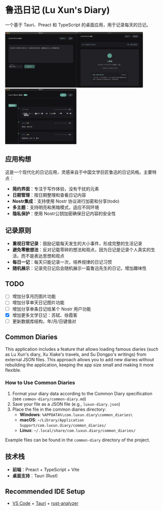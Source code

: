# 鲁迅日记 (Lu Xun's Diary)

一个基于 Tauri、Preact 和 TypeScript 的桌面应用，用于记录每天的日记。

<img src="./docs/screenshot.png" alt="鲁迅日记" height="180"><img src="./docs/screenshot-2.png" alt="鲁迅日记" height="180" height="300"><img src="./docs/screenshot-3.jpg" alt="鲁迅日记" height="180">

## 应用构想

这是一个现代化的日记应用，灵感来自于中国文学巨匠鲁迅的日记风格。主要特点：

- **简约界面**：专注于写作体验，没有干扰的元素
- **日期管理**：按日期整理和查看日记内容
- **Nostr集成**：支持使用 Nostr 协议进行加密和分享(todo)
- **多主题**：支持明亮和黑暗模式，适应不同环境
- **隐私保护**：使用 Nostr公钥加密确保日记内容的安全性

## 记录原则

- **重视日常记录**：鼓励记载每天发生的大小事件，形成完整的生活记录
- **避免零散想法**：反对记载零碎的想法和观点，因为日记是记录个人真实的生活，而不是表达思想和观点
- **每日一记**：每天只能记录一次，培养规律的日记习惯
- **随机展示**：记录完日记后会随机展示一篇鲁迅先生的日记，增加趣味性

## TODO

- [ ] 增加分享月历图片功能
- [ ] 增加分享单天日记图片功能
- [ ] 增加分享单条日记给某个 Nostr 用户功能
- [x] 增加更多文学日记：苏轼、徐霞客
- [ ] 更新数据库结构，年/月/日键值对

## Common Diaries

This application includes a feature that allows loading famous diaries (such as Lu Xun's diary, Xu Xiake's travels, and Su Dongpo's writings) from external JSON files. This approach allows you to add new diaries without rebuilding the application, keeping the app size small and making it more flexible.

### How to Use Common Diaries

1. Format your diary data according to the Common Diary specification (see `common-diary/common-diary.md`)
2. Save your file as a JSON file (e.g., `luxun-diary.json`)
3. Place the file in the common diaries directory:
   - **Windows**: `%APPDATA%\com.luxun.diary\common_diaries\`
   - **macOS**: `~/Library/Application Support/com.luxun.diary/common_diaries/`
   - **Linux**: `~/.local/share/com.luxun.diary/common_diaries/`

Example files can be found in the `common-diary` directory of the project.

## 技术栈

- **前端**：Preact + TypeScript + Vite
- **桌面支持**：Tauri (Rust)

## Recommended IDE Setup

- [VS Code](https://code.visualstudio.com/) + [Tauri](https://marketplace.visualstudio.com/items?itemName=tauri-apps.tauri-vscode) + [rust-analyzer](https://marketplace.visualstudio.com/items?itemName=rust-lang.rust-analyzer)
